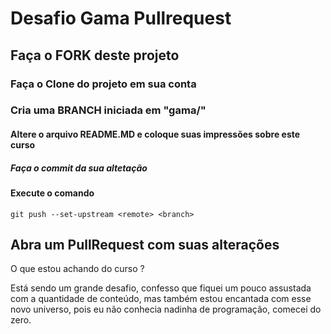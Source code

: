 # Desafio Gama Pullrequest

## Faça o FORK deste projeto

### Faça o Clone do projeto em sua conta

### Cria uma BRANCH iniciada em "gama/"

#### Altere o arquivo README.MD e coloque suas impressões sobre este curso

##### Faça o commit da sua altetação

#### Execute o comando

`git push --set-upstream <remote> <branch>`

## Abra um PullRequest com suas alterações

O que estou achando do curso ?

Está sendo um grande desafio, confesso que fiquei um pouco assustada com a quantidade de conteúdo, mas também estou encantada com esse novo universo, pois eu não conhecia nadinha de programação, comecei do zero.
